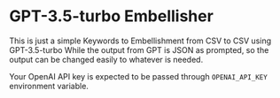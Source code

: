 # GPT-3.5-turbo Embellisher
This is just a simple Keywords to Embellishment from CSV to CSV using GPT-3.5-turbo
While the output from GPT is JSON as prompted, so the output can be changed easily to whatever is needed.

Your OpenAI API key is expected to be passed through `OPENAI_API_KEY` environment variable.
